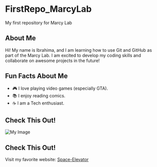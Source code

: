 # FirstRepo_MarcyLab
My first repository for Marcy Lab

## About Me
Hi! My name is Ibrahima, and I am learning how to use
Git and GitHub as part of the Marcy Lab. I am excited to
develop my coding skills and collaborate on awesome
projects in the future!

## Fun Facts About Me
- 🎮 I love playing video games (especially GTA).
- 📚 I enjoy reading comics.
- ☕ I am a Tech enthusiast.

## Check This Out!
![My Image](https://www.google.com/url?sa=i&url=https%3A%2F%2Fwww.quickstart.com%2Fblog%2Fdata-science%2Fwhat-does-a-data-analyst-do-data-analyst-job-description%2F&psig=AOvVaw1NHt9rEM6OTOtt0PAjhaGR&ust=1745939811910000&source=images&cd=vfe&opi=89978449&ved=0CBQQjRxqFwoTCKCwx-SC-4wDFQAAAAAdAAAAABAE)


## Check This Out!
Visit my favorite website: [Space-Elevator](https://neal.fun/space-elevator/)


